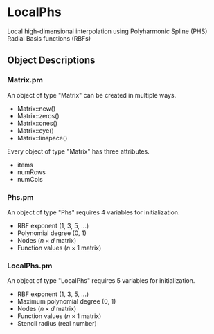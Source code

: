# LocalPhs
Local high-dimensional interpolation using Polyharmonic Spline (PHS) Radial Basis functions (RBFs)
## Object Descriptions
### Matrix.pm
An object of type "Matrix" can be created in multiple ways.
* Matrix::new()
* Matrix::zeros()
* Matrix::ones()
* Matrix::eye()
* Matrix::linspace()

Every object of type "Matrix" has three attributes.
* items
* numRows
* numCols
### Phs.pm
An object of type "Phs" requires 4 variables for initialization.
* RBF exponent (1, 3, 5, ...)
* Polynomial degree (0, 1)
* Nodes ($n \times d$ matrix)
* Function values ($n \times 1$ matrix)
### LocalPhs.pm
An object of type "LocalPhs" requires 5 variables for initialization.
* RBF exponent (1, 3, 5, ...)
* Maximum polynomial degree (0, 1)
* Nodes ($n \times d$ matrix)
* Function values ($n \times 1$ matrix)
* Stencil radius (real number)
